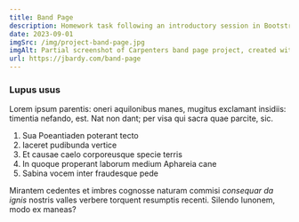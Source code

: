 ```yaml
---
title: Band Page
description: Homework task following an introductory session in Bootstrap.
date: 2023-09-01
imgSrc: /img/project-band-page.jpg
imgAlt: Partial screenshot of Carpenters band page project, created with Bootstrap
url: https://jbardy.com/band-page
---
```


### Lupus usus

Lorem ipsum parentis: oneri aquilonibus manes, mugitus exclamant insidiis:
timentia nefando, est. Nat non dant; per visa qui sacra quae parcite, sic.

1. Sua Poeantiaden poterant tecto
2. Iaceret pudibunda vertice
3. Et causae caelo corporeusque specie terris
4. In quoque properant laborum medium Aphareia cane
5. Sabina vocem inter fraudesque pede

Mirantem cedentes et imbres cognosse
naturam commisi _consequar da ignis_ nostris valles verbere torquent resumptis
recenti. Silendo Iunonem, modo ex maneas?
